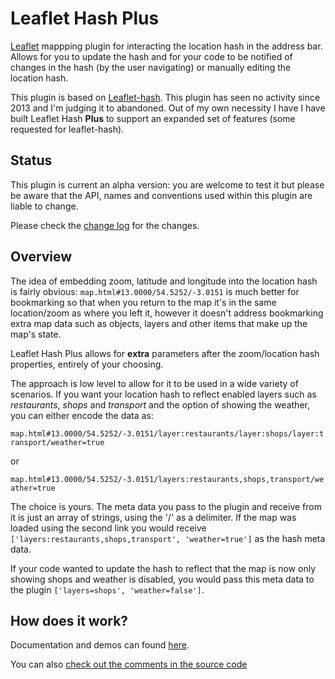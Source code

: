 # Leaflet Hash Plus

[Leaflet](https://leafletjs.com/) mappping plugin for interacting the location hash in the address bar. Allows for you to update the hash and for your code to be notified of changes in the hash (by the user navigating) or manually editing the location hash.

This plugin is based on [Leaflet-hash](https://github.com/mlevans/leaflet-hash). This plugin has seen no activity since 2013 and I'm judging it to abandoned. Out of my own necessity I have I have built Leaflet Hash **Plus** to support an expanded set of features (some requested for leaflet-hash).

## Status

This plugin is current an alpha version: you are welcome to test it but please be aware that the API, names and conventions used within this plugin are liable to change.

Please check the [change log](CHANGELOG.md) for the changes.

## Overview

The idea of embedding zoom, latitude and longitude into the location hash is fairly obvious: `map.html#13.0000/54.5252/-3.0151` is much better for bookmarking so that when you return to the map it's in the same location/zoom as where you left it, however it doesn't address bookmarking extra map data such as objects, layers and other items that make up the map's state.

Leaflet Hash Plus allows for **extra** parameters after the zoom/location hash properties, entirely of your choosing.

The approach is low level to allow for it to be used in a wide variety of scenarios. If you want your location hash to reflect enabled layers such as *restaurants*, *shops* and *transport* and the option of showing the weather, you can either encode the data as:

`map.html#13.0000/54.5252/-3.0151/layer:restaurants/layer:shops/layer:transport/weather=true`

or

`map.html#13.0000/54.5252/-3.0151/layers:restaurants,shops,transport/weather=true`

The choice is yours. The meta data you pass to the plugin and receive from it is just an array of strings, using the '/' as a delimiter. If the map was loaded using the second link you would receive `['layers:restaurants,shops,transport', 'weather=true']` as the hash meta data.

If your code wanted to update the hash to reflect that the map is now only showing shops and weather is disabled, you would pass this meta data to the plugin `['layers=shops', 'weather=false']`.

## How does it work?

Documentation and demos can found [here](https://gregrobson.github.io/leaflet-hash-plus/).

You can also [check out the comments in the source code](https://github.com/gregrobson/leaflet-hash-plus/blob/main/src/leaflet-hash-plus.js)
